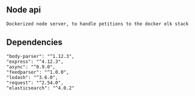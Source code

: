 ## Node api
    Dockerized node server, to handle petitions to the docker elk stack

## Dependencies

    "body-parser": "^1.12.3",
    "express": "^4.12.3",
    "async": "^0.9.0",
    "feedparser": "^1.0.0",
    "lodash": "^3.6.0",
    "request": "^2.54.0",
    "elasticsearch": "^4.0.2"
